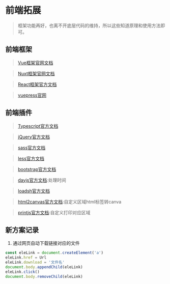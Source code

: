 # 前端拓展

> 框架功能再好，也离不开底层代码的维持，所以这些知道原理和使用方法即可。

## 前端框架

> [Vue框架官网文档](https://cn.vuejs.org/v2/guide/)

> [Nuxt框架官网文档](https://www.nuxtjs.cn/)

> [React框架官方文档](https://react.docschina.org/)

> [vuepress官网](https://vuepress.vuejs.org/zh/)

## 前端插件

> [Typescript官方文档](https://www.tslang.cn/docs/home.html)

> [jQuery官方文档](https://www.jquery123.com/)

> [sass官方文档](https://www.sass.hk/)

> [less官方文档](https://less.bootcss.com/)

> [bootstrap官方文档](https://www.bootcss.com/)

> [dayjs官方文档](https://dayjs.fenxianglu.cn/):处理时间

> [loadsh官方文档](https://www.lodashjs.com/)

> [html2canvas官方文档](http://html2canvas.hertzen.com/):自定义区域html标签转canva

> [printjs官方文档](https://printjs.crabbly.com/):自定义打印对应区域

## 新方案记录

1. 通过网页自动下载链接对应的文件
```javascript
const eleLink = document.createElement('a')
eleLink.href = Url
eleLink.download = '文件名'
document.body.appendChild(eleLink)
eleLink.click()
document.body.removeChild(eleLink)
```
